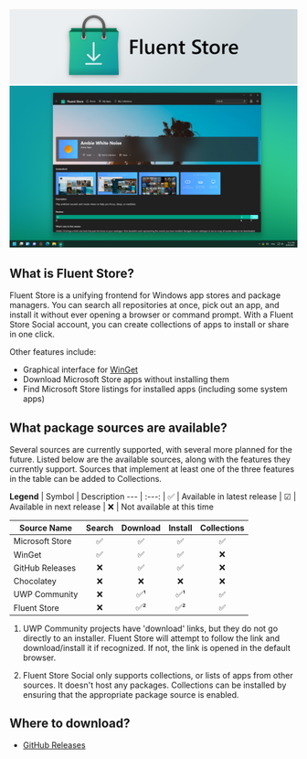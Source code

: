 ![Fluent Store](.community/LogoHero_Banner.png)
![Fluent Store](.community/Hero.png?raw=true)

## What is Fluent Store?
Fluent Store is a unifying frontend for Windows app stores and package managers. You can search all repositories at once, pick out an app, and install it without ever opening a browser or command prompt. With a Fluent Store Social account, you can create collections of apps to install or share in one click.

Other features include:
- Graphical interface for [WinGet](https://github.com/microsoft/winget-cli)
- Download Microsoft Store apps without installing them
- Find Microsoft Store listings for installed apps (including some system apps)

## What package sources are available?
Several sources are currently supported, with several more planned for the future. Listed below are the available sources, along with the features they currently support. Sources that implement at least one of the three features in the table can be added to Collections.

**Legend**
| Symbol   | Description
---        | :---:
| ✅      | Available in latest release
| ☑       | Available in next release
| ❌      | Not available at this time

| Source Name       | Search | Download | Install | Collections
---                 | :---:  | :---:    | :---:   | :---:
| Microsoft Store   | ✅     | ✅      | ✅      | ✅
| WinGet            | ✅     | ✅      | ✅      | ❌
| GitHub Releases   | ❌     | ✅      | ✅      | ❌
| Chocolatey        | ❌     | ❌      | ❌      | ❌
| UWP Community     | ❌     | ✅¹     | ✅¹     | ✅
| Fluent Store      | ❌     | ✅²     | ✅²     | ✅

1.  UWP Community projects have 'download' links, but they do not go directly to an installer.
    Fluent Store will attempt to follow the link and download/install it if recognized. If not, the link is opened in the default browser.

2.  Fluent Store Social only supports collections, or lists of apps from other sources. It doesn't host any packages.
    Collections can be installed by ensuring that the appropriate package source is enabled.

## Where to download?
- [GitHub Releases](https://github.com/yoshiask/FluentStore/releases)

